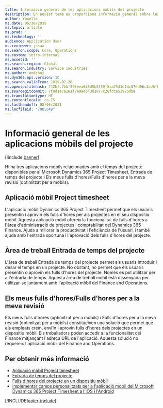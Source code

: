 ```yaml
---
title: Informació general de les aplicacions mòbils del projecte
description: En aquest tema es proporciona informació general sobre les aplicacions relacionades amb el temps del projecte per al Microsoft Dynamics 365 Project Timesheet, Entrada de temps del projecte i Els meus fulls d'hores/Fulls d'hores disponibles en un dispositiu mòbil.
author: Yowelle
ms.date: 05/28/2019
ms.topic: article
ms.prod: ''
ms.technology: ''
audience: Application User
ms.reviewer: josaw
ms.search.scope: Core, Operations
ms.custom: intro-internal
ms.assetid: ''
ms.search.region: Global
ms.search.industry: Service industries
ms.author: andchoi
ms.dyn365.ops.version: 10
ms.search.validFrom: 2019-02-28
ms.openlocfilehash: 742bfc7bbf90feea638d5b5759f5aa7541d14c87ed96c3ad6f074684696e0c73
ms.sourcegitcommit: 7f8d1e7a16af769adb43d1877c28fdce53975db8
ms.translationtype: HT
ms.contentlocale: ca-ES
ms.lasthandoff: 08/06/2021
ms.locfileid: "7005649"
---
```

# <a name="project-mobile-applications-overview"></a>Informació general de les aplicacions mòbils del projecte

[!include [banner](../includes/banner.md)]

Hi ha tres aplicacions mòbils relacionades amb el temps del projecte disponibles per al Microsoft Dynamics 365 Project Timesheet, Entrada de temps del projecte i Els meus fulls d'hores/Fulls d'hores per a la meva revisió (optimitzat per a mòbils).

## <a name="project-timesheet-mobile-app"></a>Aplicació mòbil Project timesheet

L'aplicació mòbil Dynamics 365 Project Timesheet permet que els usuaris presentin i aprovin els fulls d'hores per als projectes en el seu dispositiu mòbil. Aquesta aplicació mòbil ofereix la funcionalitat de fulls d'hores a l'àrea d'administració de projectes i comptabilitat del Dynamics 365 Finance. Ajuda a millorar la productivitat i l'eficiència de l'usuari, i també ajuda amb l'entrada oportuna i l'aprovació dels fulls d'hores del projecte.

## <a name="project-time-entry-workspace"></a>Àrea de treball Entrada de temps del projecte

L'àrea de treball Entrada de temps del projecte permet als usuaris introduir i desar el temps en un projecte. No obstant, no permet que els usuaris presentin o aprovin els fulls d'hores del projecte. Només es pot utilitzar per a l'entrada de temps. Aquesta àrea de treball mòbil està dissenyada per utilitzar-se juntament amb l'aplicació mòbil del Finance and Operations.

## <a name="my-timesheetstimesheets-for-my-review"></a>Els meus fulls d'hores/Fulls d'hores per a la meva revisió

Els meus fulls d'hores (optimitzat per a mòbils) i Fulls d'hores per a la meva revisió (optimitzat per a mòbils) constitueixen una solució que permet que els empleats creïn, enviïn i aprovin fulls d'hores dels projectes en un dispositiu mòbil. Els treballadors poden accedir a la funcionalitat del Finance mitjançant l'adreça URL de l'aplicació. Aquesta solució no requereix l'aplicació mòbil del Finance and Operations.

## <a name="for-more-information"></a>Per obtenir més informació

- [Aplicació mòbil Project timesheet](project-timesheet.md)
- [Entrada de temps del projecte]( project-time-entry-mobile-workspace.md)
- [Fulls d'hores del projecte en un dispositiu mòbil](Mobile-timesheets.md)
- [Implementar camps personalitzats per a l'aplicació mòbil del Microsoft Dynamics 365 Project Timesheet a l'iOS i l'Android](custom-fields-mobile.md)


[!INCLUDE[footer-include](../includes/footer-banner.md)]